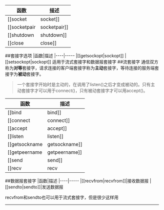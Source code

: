 
|函数|描述
|----|----
|[[socket|socket]]|创建一个套接字描述符
|[[socketpair|socketpair]]|创建一个套接字偶对
|[[shutdown|shutdown]]|断开套接字连接
|[[close|close]]|销毁套接字

##套接字选项
|函数|描述
|----|-----
|[[getsockopt|sockopt]]
|[[setsockopt|sockopt]]
适用于流式套接字和数据报套接字
##流套接字
通信双方称为**对等**套接字，请求连接的客户端套接字称为**主动**套接字，等待连接的服务端套接字为**被动**套接字。  
>一个套接字开始时是主动的，在调用了listen()之后才变成被动的。只有主动套接字才可以用于connect()，只有被动套接字才可以用accept()。

|函数|描述
|----|-----
|[[bind|bind]]|允许服务进程给予套接字一个地址并建立连接的一方
|[[connect|connect]]|客户进程调用。完成三次握手
|[[accept|accept]]|客户进程完成connect()后，服务进程用该函数完成连接
|[[listen|listen]]|创建一个保存连接请求的侦听队列
|[[getsockname|getsockname]]|连接建立后，获取本地套接字地址
|[[getpeername|getpeername]]|连接建立后，获取与本地套接字连接的对等套接字地址
|[[send|send]]|向已连接的套接字发送数据
|[[recv|recv|]]|从已连接的套接字接收数据


##数据报套接字
|函数|描述
|----|-----
|[[recvfrom|recvfrom]]|接收数据报
|[[sendto|sendto]]|发送数据报

recvfrom和sendto也可以用于流式套接字，但是很少这样用

-----------
